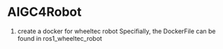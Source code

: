 # AIGC4Robot

1. create a docker for wheeltec robot
Specifially, the DockerFile can be found in ros1_wheeltec_robot

